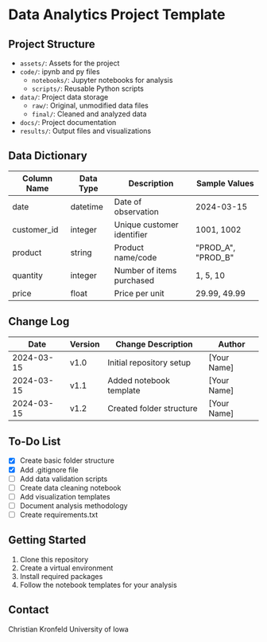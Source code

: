 # Data Analytics Project Template

## Project Structure

- `assets/`: Assets for the project
- `code/`: ipynb and py files
  - `notebooks/`: Jupyter notebooks for analysis
  - `scripts/`: Reusable Python scripts
- `data/`: Project data storage
  - `raw/`: Original, unmodified data files
  - `final/`: Cleaned and analyzed data
- `docs/`: Project documentation
- `results/`: Output files and visualizations

## Data Dictionary

| Column Name | Data Type | Description                | Sample Values      |
| ----------- | --------- | -------------------------- | ------------------ |
| date        | datetime  | Date of observation        | 2024-03-15         |
| customer_id | integer   | Unique customer identifier | 1001, 1002         |
| product     | string    | Product name/code          | "PROD_A", "PROD_B" |
| quantity    | integer   | Number of items purchased  | 1, 5, 10           |
| price       | float     | Price per unit             | 29.99, 49.99       |

## Change Log

| Date       | Version | Change Description       | Author      |
| ---------- | ------- | ------------------------ | ----------- |
| 2024-03-15 | v1.0    | Initial repository setup | [Your Name] |
| 2024-03-15 | v1.1    | Added notebook template  | [Your Name] |
| 2024-03-15 | v1.2    | Created folder structure | [Your Name] |

## To-Do List

- [x] Create basic folder structure
- [x] Add .gitignore file
- [ ] Add data validation scripts
- [ ] Create data cleaning notebook
- [ ] Add visualization templates
- [ ] Document analysis methodology
- [ ] Create requirements.txt

## Getting Started

1. Clone this repository
2. Create a virtual environment
3. Install required packages
4. Follow the notebook templates for your analysis

## Contact

Christian Kronfeld
University of Iowa
